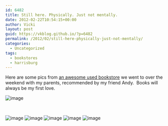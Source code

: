 ```yaml
---
id: 6482
title: Still here. Physically. Just not mentally.
date: 2012-02-22T10:54:15+00:00
author: Vicki
layout: post
guid: https://vkblog.github.io/?p=6482
permalink: /2012/02/still-here-physically-just-not-mentally/
categories:
  - Uncategorized
tags:
  - bookstores
  - harrisburg
---
```

Here are some pics from <a href="http://www.midtownscholar.com/" target="_blank">an awesome used bookstore</a> we went to over the weekend with my parents, recommended by my friend Andy.  Books will always be my first love.

<img class="alignnone" title="" src="https://raw.githubusercontent.com/vkblog/vkblog.github.io/master/public/img/2012/02/wpid-IMG_20120218_124456.jpg" alt="image" />

&nbsp;

<img class="alignnone" title="" src="https://raw.githubusercontent.com/vkblog/vkblog.github.io/master/public/img/2012/02/wpid-IMG_20120218_123530.jpg" alt="image" />

<img class="alignnone" title="" src="https://raw.githubusercontent.com/vkblog/vkblog.github.io/master/public/img/2012/02/wpid-IMG_20120218_122811.jpg" alt="image" />

<img class="alignnone" title="" src="https://raw.githubusercontent.com/vkblog/vkblog.github.io/master/public/img/2012/02/wpid-IMG_20120218_125236.jpg" alt="image" />

<img class="alignnone" title="" src="https://raw.githubusercontent.com/vkblog/vkblog.github.io/master/public/img/2012/02/wpid-IMG_20120218_123429.jpg" alt="image" />

<img class="alignnone" title="" src="https://raw.githubusercontent.com/vkblog/vkblog.github.io/master/public/img/2012/02/wpid-IMG_20120218_124057.jpg" alt="image" />

&nbsp;